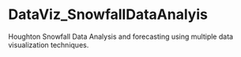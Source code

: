 # DataViz_SnowfallDataAnalyis
Houghton Snowfall Data Analysis and forecasting using multiple data visualization techniques.
